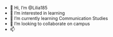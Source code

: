 - 👋 Hi, I’m @Lilia185
- 👀 I’m interested in learning
- 🌱 I’m currently learning Communication Studies
- 💞️ I’m looking to collaborate on campus
- 📫 

<!---
Lilia185/Lilia185 is a ✨ special ✨ repository because its `README.md` (this file) appears on your GitHub profile.
You can click the Preview link to take a look at your changes.
--->
